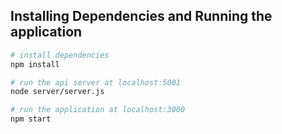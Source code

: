 ## Installing Dependencies and Running the application

``` bash
# install dependencies
npm install

# run the api server at localhost:5001
node server/server.js

# run the application at localhost:3000
npm start